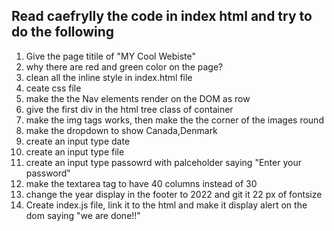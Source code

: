 ## Read caefrylly the code in index html and try to do the following
1. Give the page titile of "MY Cool Webiste"
2. why there are red and green color on the page?
3. clean all the inline style in index.html file
4. ceate css file 
5. make the the Nav elements render on the DOM as row
6. give the first div in the html tree class of container
7. make the img tags works, then make the the corner of the images round
8.  make the dropdown to show Canada,Denmark
9. create an input type date
10. create an input type file
11. create an input type passowrd with palceholder saying "Enter your password"
12. make the textarea tag to have 40 columns instead of 30
13. change the year display in the footer to 2022 and git it 22 px of fontsize
14. Create index.js file, link it to the html and make it display alert on the dom saying "we are done!!"
